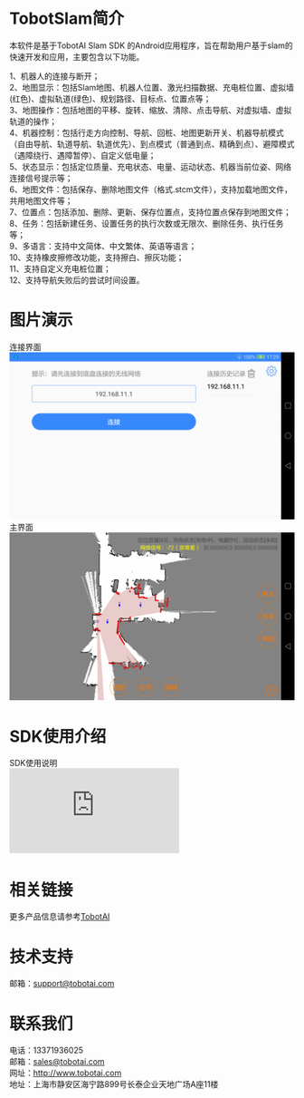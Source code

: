 # TobotSlam简介
本软件是基于TobotAI Slam SDK 的Android应用程序，旨在帮助用户基于slam的快速开发和应用，主要包含以下功能。<br> 

1、机器人的连接与断开；   
2、地图显示：包括Slam地图、机器人位置、激光扫描数据、充电桩位置、虚拟墙(红色)、虚拟轨道(绿色)、规划路径、目标点、位置点等；  
3、地图操作：包括地图的平移、旋转、缩放、清除、点击导航、对虚拟墙、虚拟轨道的操作；  
4、机器控制：包括行走方向控制、导航、回桩、地图更新开关、机器导航模式（自由导航、轨道导航、轨道优先）、到点模式（普通到点、精确到点）、避障模式（遇障绕行、遇障暂停）、自定义低电量；    
5、状态显示：包括定位质量、充电状态、电量、运动状态、机器当前位姿、网络连接信号提示等；  
6、地图文件：包括保存、删除地图文件（格式.stcm文件），支持加载地图文件，共用地图文件等；  
7、位置点：包括添加、删除、更新、保存位置点，支持位置点保存到地图文件；  
8、任务：包括新建任务、设置任务的执行次数或无限次、删除任务、执行任务等；  
9、多语言：支持中文简体、中文繁体、英语等语言；   
10、支持橡皮擦修改功能，支持擦白、擦灰功能；  
11、支持自定义充电桩位置；  
12、支持导航失败后的尝试时间设置。

# 图片演示
连接界面  
![连接界面](https://github.com/tobotai/TobotSlam/blob/master/img/connect.png)  
主界面  
![主界面](https://github.com/tobotai/TobotSlam/blob/master/img/main.png)  

# SDK使用介绍
SDK使用说明  
![详情](https://github.com/tobotai/TobotSlam/blob/master/doc/%E7%9E%B3%E6%AD%A5%E5%BA%95%E7%9B%98%E5%AF%BC%E8%88%AAsdk-2.5.0%E4%BD%BF%E7%94%A8%E6%96%87%E6%A1%A3%E8%AF%B4%E6%98%8E.pdf)  

# 相关链接
更多产品信息请参考[TobotAI](http://www.tobotai.com) 

# 技术支持
邮箱：support@tobotai.com

# 联系我们
电话：13371936025  
邮箱：sales@tobotai.com  
网址：http://www.tobotai.com  
地址：上海市静安区海宁路899号长泰企业天地广场A座11楼  
